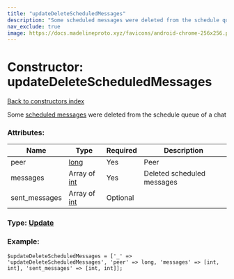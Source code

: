 ```yaml
---
title: "updateDeleteScheduledMessages"
description: "Some scheduled messages were deleted from the schedule queue of a chat"
nav_exclude: true
image: https://docs.madelineproto.xyz/favicons/android-chrome-256x256.png
---
```

# Constructor: updateDeleteScheduledMessages  
[Back to constructors index](/API_docs/constructors/index.html)



Some [scheduled messages](https://core.telegram.org/api/scheduled-messages) were deleted from the schedule queue of a chat

### Attributes:

| Name     |    Type       | Required | Description |
|----------|---------------|----------|-------------|
|peer|[long](/API_docs/types/long.html) | Yes|Peer|
|messages|Array of [int](/API_docs/types/int.html) | Yes|Deleted scheduled messages|
|sent\_messages|Array of [int](/API_docs/types/int.html) | Optional|



### Type: [Update](/API_docs/types/Update.html)


### Example:

```
$updateDeleteScheduledMessages = ['_' => 'updateDeleteScheduledMessages', 'peer' => long, 'messages' => [int, int], 'sent_messages' => [int, int]];
```  
